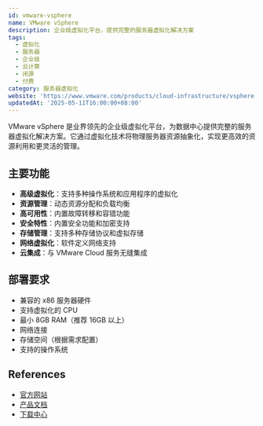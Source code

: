 ```yaml
---
id: vmware-vsphere
name: VMware vSphere
description: 企业级虚拟化平台，提供完整的服务器虚拟化解决方案
tags:
  - 虚拟化
  - 服务器
  - 企业级
  - 云计算
  - 闭源
  - 付费
category: 服务器虚拟化
website: 'https://www.vmware.com/products/cloud-infrastructure/vsphere'
updatedAt: '2025-05-11T16:00:00+08:00'
---
```


VMware vSphere 是业界领先的企业级虚拟化平台，为数据中心提供完整的服务器虚拟化解决方案。它通过虚拟化技术将物理服务器资源抽象化，实现更高效的资源利用和更灵活的管理。

## 主要功能

- **高级虚拟化**：支持多种操作系统和应用程序的虚拟化
- **资源管理**：动态资源分配和负载均衡
- **高可用性**：内置故障转移和容错功能
- **安全特性**：内置安全功能和加密支持
- **存储管理**：支持多种存储协议和虚拟存储
- **网络虚拟化**：软件定义网络支持
- **云集成**：与 VMware Cloud 服务无缝集成

## 部署要求

- 兼容的 x86 服务器硬件
- 支持虚拟化的 CPU
- 最小 8GB RAM（推荐 16GB 以上）
- 网络连接
- 存储空间（根据需求配置）
- 支持的操作系统

## References
- [官方网站](https://www.vmware.com/products/cloud-infrastructure/vsphere)
- [产品文档](https://docs.vmware.com/en/VMware-vSphere/index.html)
- [下载中心](https://customerconnect.vmware.com/downloads) 
